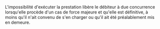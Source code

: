 L'impossibilité d'exécuter la prestation libère le débiteur à due concurrence lorsqu'elle procède d'un cas de force majeure et qu'elle est définitive, à moins qu'il n'ait convenu de s'en charger ou qu'il ait été préalablement mis en demeure.
